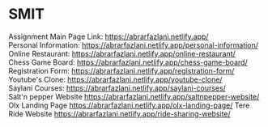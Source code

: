 # SMIT
Assignment Main Page Link: https://abrarfazlani.netlify.app/ <br/>
Personal Information: https://abrarfazlani.netlify.app/personal-information/ <br/>
Online Restaurant: https://abrarfazlani.netlify.app/online-restaurant/ <br/>
Chess Game Board: https://abrarfazlani.netlify.app/chess-game-board/ <br/>
Registration Form: https://abrarfazlani.netlify.app/registration-form/ <br/>
Youtube's Clone: https://abrarfazlani.netlify.app/youtube-clone/ <br/>
Saylani Courses: https://abrarfazlani.netlify.app/saylani-courses/ <br/>
Salt'n pepper Website https://abrarfazlani.netlify.app/saltnpepper-website/ <br/>
Olx Landing Page https://abrarfazlani.netlify.app/olx-landing-page/
Tere Ride Website https://abrarfazlani.netlify.app/ride-sharing-website/
